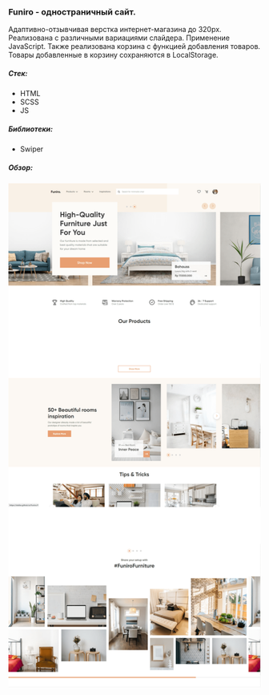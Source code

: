 ### Funiro - одностраничный сайт.
Адаптивно-отзывчивая верстка интернет-магазина до 320px. Реализована с различными вариациями слайдера. Применение JavaScript. Также реализована корзина с функцией добавления товаров. Товары добавленные в корзину сохраняются в LocalStorage.

##### Стек:
* HTML
* SCSS
* JS

##### Библиотеки:
* Swiper

##### Обзор:  
![screenshots](./ICON/FUNIRO_FON.png)
